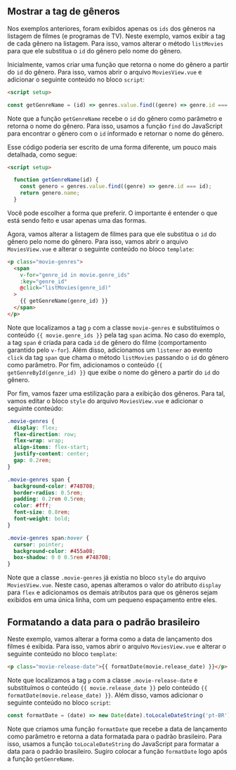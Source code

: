 ## Mostrar a tag de gêneros

Nos exemplos anteriores, foram exibidos apenas os `ids` dos gêneros na listagem de filmes (e programas de TV). Neste exemplo, vamos exibir a tag de cada gênero na listagem. Para isso, vamos alterar o método `listMovies` para que ele substitua o `id` do gênero pelo nome do gênero.

Inicialmente, vamos criar uma função que retorna o nome do gênero a partir do `id` do gênero. Para isso, vamos abrir o arquivo `MoviesView.vue` e adicionar o seguinte conteúdo no bloco `script`:

```html
<script setup>

const getGenreName = (id) => genres.value.find((genre) => genre.id === id).name
```

Note que a função `getGenreName` recebe o `id` do gênero como parâmetro e retorna o nome do gênero. Para isso, usamos a função `find` do JavaScript para encontrar o gênero com o `id` informado e retornar o nome do gênero.

Esse código poderia ser escrito de uma forma diferente, um pouco mais detalhada, como segue:

```html
<script setup>

  function getGenreName(id) {
    const genero = genres.value.find((genre) => genre.id === id);
    return genero.name;
  }
```

Você pode escolher a forma que preferir. O importante é entender o que está sendo feito e usar apenas uma das formas.

Agora, vamos alterar a listagem de filmes para que ele substitua o `id` do gênero pelo nome do gênero. Para isso, vamos abrir o arquivo `MoviesView.vue` e alterar o seguinte conteúdo no bloco `template`:

```html
<p class="movie-genres">
  <span
    v-for="genre_id in movie.genre_ids"
    :key="genre_id"
    @click="listMovies(genre_id)"
  >
    {{ getGenreName(genre_id) }}
  </span>
</p>
```

Note que localizamos a tag `p` com a classe `movie-genres` e substituímos o conteúdo `{{ movie.genre_ids }}` pela tag `span` acima. No caso do exemplo, a tag `span` é criada para cada `id` de gênero do filme (comportamento garantido pelo `v-for`). Além disso, adicionamos um `listener` ao evento `click` da tag `span` que chama o método `listMovies` passando o `id` do gênero como parâmetro. Por fim, adicionamos o conteúdo `{{ getGenreById(genre_id) }}` que exibe o nome do gênero a partir do `id` do gênero.

Por fim, vamos fazer uma estilização para a exibição dos gêneros. Para tal, vamos editar o bloco `style` do arquivo `MoviesView.vue` e adicionar o seguinte conteúdo:

```css
.movie-genres {
  display: flex;
  flex-direction: row;
  flex-wrap: wrap;
  align-items: flex-start;
  justify-content: center;
  gap: 0.2rem;
}

.movie-genres span {
  background-color: #748708;
  border-radius: 0.5rem;
  padding: 0.2rem 0.5rem;
  color: #fff;
  font-size: 0.8rem;
  font-weight: bold;
}

.movie-genres span:hover {
  cursor: pointer;
  background-color: #455a08;
  box-shadow: 0 0 0.5rem #748708;
}
```

Note que a classe `.movie-genres` já existia no bloco `style` do arquivo `MoviesView.vue`. Neste caso, apenas alteramos o valor do atributo `display` para `flex` e adicionamos os demais atributos para que os gêneros sejam exibidos em uma única linha, com um pequeno espaçamento entre eles.

## Formatando a data para o padrão brasileiro

Neste exemplo, vamos alterar a forma como a data de lançamento dos filmes é exibida. Para isso, vamos abrir o arquivo `MoviesView.vue` e alterar o seguinte conteúdo no bloco `template`:

```html
<p class="movie-release-date">{{ formatDate(movie.release_date) }}</p>
```

Note que localizamos a tag `p` com a classe `.movie-release-date` e substituímos o conteúdo `{{ movie.release_date }}` pelo conteúdo `{{ formatDate(movie.release_date) }}`. Além disso, vamos adicionar o seguinte conteúdo no bloco `script`:

```javascript
const formatDate = (date) => new Date(date).toLocaleDateString('pt-BR');
```

Note que criamos uma função `formatDate` que recebe a data de lançamento como parâmetro e retorna a data formatada para o padrão brasileiro. Para isso, usamos a função `toLocaleDateString` do JavaScript para formatar a data para o padrão brasileiro. Sugiro colocar a função `formatDate` logo após a função `getGenreName`.
